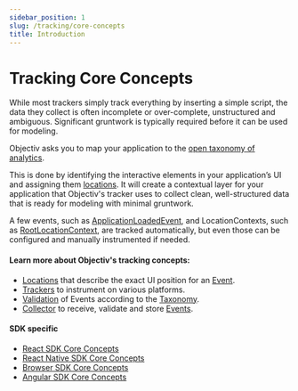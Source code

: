 ```yaml
---
sidebar_position: 1
slug: /tracking/core-concepts
title: Introduction
---
```


# Tracking Core Concepts

While most trackers simply track everything by inserting a simple script, the data they collect is often incomplete or over-complete, unstructured and ambiguous. Significant gruntwork is typically required before it can be used for modeling. 

Objectiv asks you to map your application to the [open taxonomy of analytics](/taxonomy/introduction.md).  

This is done by identifying the interactive elements in your application’s UI and assigning them [locations](/tracking/core-concepts/locations.md). It will create a contextual layer for your application that Objectiv's tracker uses to collect clean, well-structured data that is ready for modeling with minimal gruntwork. 

A few events, such as [ApplicationLoadedEvent](/taxonomy/reference/events/ApplicationLoadedEvent.md), and LocationContexts, such as [RootLocationContext](/taxonomy/reference/location-contexts/RootLocationContext.md), are tracked automatically, but even those can be configured and manually instrumented if needed. 

#### Learn more about Objectiv's tracking concepts:
- [Locations](/tracking/core-concepts/locations.md) that describe the exact UI position for an [Event](/taxonomy/reference/events/overview.md).
- [Trackers](/tracking/core-concepts/trackers.md) to instrument on various platforms.
- [Validation](/tracking/core-concepts/validation.md) of Events according to the [Taxonomy](/taxonomy/introduction.md).
- [Collector](/tracking/collector/introduction.md) to receive, validate and store [Events](/taxonomy/reference/events/overview.md).

#### SDK specific
- [React SDK Core Concepts](/tracking/core-concepts/react/best-practices.md)
- [React Native SDK Core Concepts](/tracking/core-concepts/react-native/best-practices.md)
- [Browser SDK Core Concepts](/tracking/core-concepts/browser/tagging.md)
- [Angular SDK Core Concepts](/tracking/core-concepts/angular/tagging.md)
